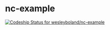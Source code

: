 nc-example
==========
[ ![Codeship Status for wesleyboland/nc-example](https://codeship.com/projects/16919db0-560b-0132-3f01-16afe4cead14/status)](https://codeship.com/projects/49444)
